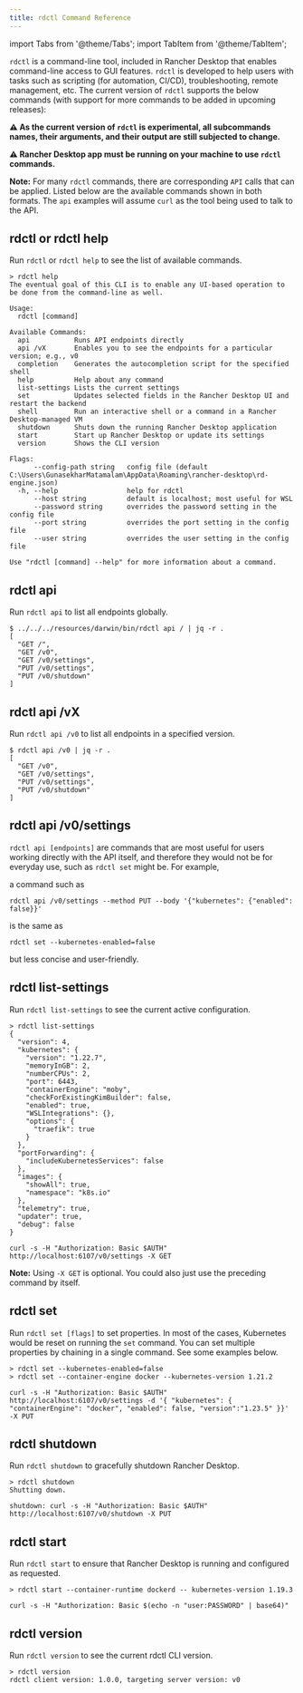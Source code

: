 ```yaml
---
title: rdctl Command Reference
---
```


import Tabs from '@theme/Tabs';
import TabItem from '@theme/TabItem';

`rdctl` is a command-line tool, included in Rancher Desktop that enables command-line access to GUI features. `rdctl` is developed to help users with tasks such as scripting (for automation, CI/CD), troubleshooting, remote management, etc. The current version of `rdctl` supports the below commands (with support for more commands to be added in upcoming releases):
 
**:warning: As the current version of `rdctl` is experimental, all subcommands names, their arguments, and their output are still subjected to change.**

**:warning: Rancher Desktop app must be running on your machine to use `rdctl` commands.**

**Note:** For many `rdctl` commands, there are corresponding `API` calls that can be applied. Listed below are the available commands shown in both formats. The `api` examples will assume `curl` as the tool being used to talk to the API.

## rdctl or rdctl help

Run `rdctl` or `rdctl help` to see the list of available commands.

```
> rdctl help
The eventual goal of this CLI is to enable any UI-based operation to be done from the command-line as well.

Usage:
  rdctl [command]

Available Commands:
  api           Runs API endpoints directly
  api /vX       Enables you to see the endpoints for a particular version; e.g., v0
  completion    Generates the autocompletion script for the specified shell
  help          Help about any command
  list-settings Lists the current settings
  set           Updates selected fields in the Rancher Desktop UI and restart the backend
  shell         Run an interactive shell or a command in a Rancher Desktop-managed VM
  shutdown      Shuts down the running Rancher Desktop application
  start         Start up Rancher Desktop or update its settings
  version       Shows the CLI version

Flags:
      --config-path string   config file (default C:\Users\GunasekharMatamalam\AppData\Roaming\rancher-desktop\rd-engine.json)
  -h, --help                 help for rdctl
      --host string          default is localhost; most useful for WSL
      --password string      overrides the password setting in the config file
      --port string          overrides the port setting in the config file
      --user string          overrides the user setting in the config file

Use "rdctl [command] --help" for more information about a command.
```

## rdctl api

Run `rdctl api` to list all endpoints globally.

```
$ ../../../resources/darwin/bin/rdctl api / | jq -r .
[
  "GET /",
  "GET /v0",
  "GET /v0/settings",
  "PUT /v0/settings",
  "PUT /v0/shutdown"
]
```
## rdctl api /vX

Run `rdctl api /v0` to list all endpoints in a specified version.

```
$ rdctl api /v0 | jq -r .
[
  "GET /v0",
  "GET /v0/settings",
  "PUT /v0/settings",
  "PUT /v0/shutdown"
]
```
## rdctl api /v0/settings

`rdctl api [endpoints]` are commands that are most useful for users working directly with the API itself, and therefore they would not be for everyday use, such as `rdctl set` might be. For example,

a command such as

```
rdctl api /v0/settings --method PUT --body '{"kubernetes": {"enabled": false}}'
```

is the same as 
```
rdctl set --kubernetes-enabled=false
```

but less concise and user-friendly.
## rdctl list-settings

<Tabs groupId="command-reference">
  <TabItem value="CLI" default>

Run `rdctl list-settings` to see the current active configuration.

```
> rdctl list-settings
{
  "version": 4,
  "kubernetes": {
    "version": "1.22.7",
    "memoryInGB": 2,
    "numberCPUs": 2,
    "port": 6443,
    "containerEngine": "moby",
    "checkForExistingKimBuilder": false,
    "enabled": true,
    "WSLIntegrations": {},
    "options": {
      "traefik": true
    }
  },
  "portForwarding": {
    "includeKubernetesServices": false
  },
  "images": {
    "showAll": true,
    "namespace": "k8s.io"
  },
  "telemetry": true,
  "updater": true,
  "debug": false
}
``` 
  </TabItem>
  <TabItem value="API" default>

```
curl -s -H "Authorization: Basic $AUTH" http://localhost:6107/v0/settings -X GET
```

**Note:** Using `-X GET` is optional. You could also just use the preceding command by itself.

  </TabItem>
</Tabs>

## rdctl set

<Tabs groupId="command-reference">
  <TabItem value="CLI" default>

Run `rdctl set [flags]` to set properties. In most of the cases, Kubernetes would be reset on running the `set` command. You can set multiple properties by chaining in a single command. See some examples below.

```
> rdctl set --kubernetes-enabled=false
> rdctl set --container-engine docker --kubernetes-version 1.21.2
```
  </TabItem>
  <TabItem value="API" default>

```
curl -s -H "Authorization: Basic $AUTH" http://localhost:6107/v0/settings -d '{ "kubernetes": { "containerEngine": "docker", "enabled": false, "version":"1.23.5" }}' -X PUT
```
  </TabItem>
</Tabs>

## rdctl shutdown

<Tabs groupId="command-reference">
  <TabItem value="CLI" default>

Run `rdctl shutdown` to gracefully shutdown Rancher Desktop.

```
> rdctl shutdown
Shutting down.
```

  </TabItem>
  <TabItem value="API" default>

```
shutdown: curl -s -H "Authorization: Basic $AUTH" http://localhost:6107/v0/shutdown -X PUT
```
  </TabItem>
</Tabs>

## rdctl start

<Tabs groupId="command-reference">
  <TabItem value="CLI" default>

Run `rdctl start` to ensure that Rancher Desktop is running and configured as requested.

```
> rdctl start --container-runtime dockerd -- kubernetes-version 1.19.3
```

  </TabItem>
  <TabItem value="API" default>

```
curl -s -H "Authorization: Basic $(echo -n "user:PASSWORD" | base64)"
```
  </TabItem>
</Tabs>

## rdctl version

Run `rdctl version` to see the current rdctl CLI version.

```
> rdctl version
rdctl client version: 1.0.0, targeting server version: v0
```
